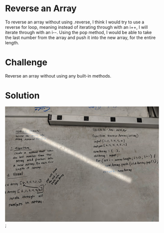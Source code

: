 # Reverse an Array
To reverse an array without using .reverse, I think I would try to use a reverse for loop, meaning instead of iterating through with an i++, I will iterate through with an i--. Using the pop method, I would be able to take the last number from the array and push it into the new array, for the entire length. 

# Challenge
Reverse an array without using any built-in methods. 

# Solution
![](/img/reverse-an-array.jpg);